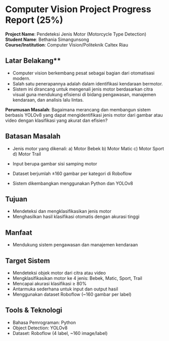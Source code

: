 # Computer Vision Project Progress Report (25%)

**Project Name**: Pendeteksi Jenis Motor (Motorcycle Type Detection)  
**Student Name**: Bethania Simangunsong  
**Course/Institution**: Computer Vision/Politeknik Caltex Riau  

## Latar Belakang**
- Computer vision berkembang pesat sebagai bagian dari otomatisasi modern.
- Salah satu penerapannya adalah dalam identifikasi kendaraan bermotor.
- Sistem ini dirancang untuk mengenali jenis motor berdasarkan citra visual guna mendukung efisiensi di bidang pengawasan, manajemen kendaraan, dan analisis lalu lintas.

**Perumusan Masalah**:
Bagaimana merancang dan membangun sistem berbasis YOLOv8 yang dapat mengidentifikasi jenis motor dari gambar atau video dengan klasifikasi yang akurat dan efisien?

## Batasan Masalah
- Jenis motor yang dikenali:
    a) Motor Bebek
    b) Motor Matic
    c) Motor Sport
    d) Motor Trail

- Input berupa gambar sisi samping motor
- Dataset berjumlah ±160 gambar per kategori di Roboflow
- Sistem dikembangkan menggunakan Python dan YOLOv8
  
## Tujuan
- Mendeteksi dan mengklasifikasikan jenis motor
- Menghasilkan hasil klasifikasi otomatis dengan akurasi tinggi

## Manfaat
- Mendukung sistem pengawasan dan manajemen kendaraan

## Target Sistem
- Mendeteksi objek motor dari citra atau video
- Mengklasifikasikan motor ke 4 jenis: Bebek, Matic, Sport, Trail
- Mencapai akurasi klasifikasi ≥ 80%
- Antarmuka sederhana untuk input dan output hasil
- Menggunakan dataset Roboflow (~160 gambar per label)

## Tools & Teknologi
- Bahasa Pemrograman: Python
- Object Detection: YOLOv8
- Dataset: Roboflow (4 label, ~160 image/label)
